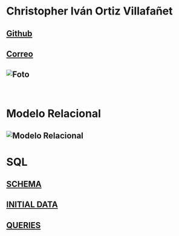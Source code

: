 # Christopher Iván Ortiz Villafañet

## [Github](https://github.com/ChristopherOrtiz69)

## [Correo]()

## ![Foto](https://cdn.discordapp.com/attachments/874685320208199781/1044738947496026152/image.png)

<br>

# Modelo Relacional

## ![Modelo Relacional](https://media.discordapp.net/attachments/874685320208199781/1044737889675771944/image.png)

# SQL

## [SCHEMA](./sql/schema.sql)

## [INITIAL DATA](./sql/initial_data.sql)

## [QUERIES](./sql/queries.sql)